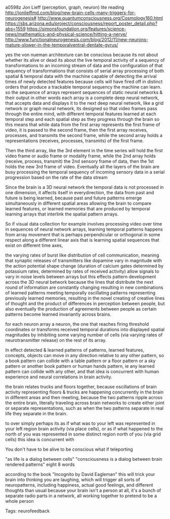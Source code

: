 a0598z
Jon Lieff (perception, graph, neuron)
lite reading
http://jonlieffmd.com/blog/new-brain-cells-many-triggers-for-neurogenesis#
http://www.quantumconsciousness.org/Cosmology160.html
https://sbs.arizona.edu/project/consciousness/report_poster_detail.php?abs=1559
https://simonsfoundation.org/features/science-news/mathematics-and-physical-science/hitting-a-nerve/
http://www.functionalneurogenesis.com/blog/2012/11/new-neurons-mature-slower-in-the-temporalventral-dentate-gyrus/ 
 
yes the von nueman architexture can be conscious because its not about whether its alive or dead its about the live temporal activity of a sequency of transformations to an incoming stream of data and the configuration of that sequency of transformations that consists of serial array processing of both spatial & temporal data
with the machine capable of detecting the arrival times of newly detected features because cells will have fired off in distinct orders that produce a trackable temporal sequency the machine can learn. so the sequence of arrays represent sequences of static neural networks & their output
in other words each array is a complete deep neural network, that accepts data and displays it to the next deep neural network, like a grid network or graph neural network, its designed so that video frames pass through the entire mind, with different temporal features learned at each temporal step and each spatial step as they progress through the brain so this means that while data from the first array represents the first frame of video, it is passed to the second frame, then the first array receives, processes, and transmits the second frame, while the second array holds a representations (receives, processes, transmits) of the first frame.

Then the third array, like the 3rd element in the time series will hold the first video frame or audio frame or modality frame, while the 2nd array holds (receive, process, transmit) the 2nd sensory frame of data, then the 1st holds the new 3rd frame of video. Eventually all the layers of the brain are busy processing the temporal sequency of incoming sensory data in a serial progression based on the rate of the data stream

Since the brain is a 3D neural network the temporal data is not processed in one dimension, it affects itself in everydirection, the data from past and future is being learned, because past and future patterns emerge simultaneously in different spatial areas allowing the brain to compare learned features, or learned memories that are produced by temporal learning arrays that interlink the spatial pattern arrays.

So if visual data collection for example involves processing video over time in sequences of neural network arrays, learning temporal patterns happens from array movement that is perhaps perpendicular or orthogonal in some respect along a different linear axis that is learning spatial sequences that exist on different time axes,

the varying rates of burst like distribution of cell communication, meaning that synaptic releases of transmitters like dopamine vary in magnitude with the action potential shape change (duration of calcium gates determined by potassium rates, determined by rates of received activity) allow signals to vary in noise levels between arrays but this effects pattern development across the 3D neural betwork because the lines that distribute the next round of information are constantly changing resulting in new combinations of learned patterns meeting temporally oscillating patterns representing previously learned memories, resulting in the novel creating of creative lines of thought and the product of differences in perception between people, but also eventually the production of agreements between people as certain patterns become learned invariantly across brains.

for each neuron array a neuron, the one that reaches firing threshold coordinates or transforms received temporal durations into displayed spatial magnitudes by inhibiting some varying number of cells (via varying rates of neurotransmitter release) on the rest of its array.

In effect detected & learned patterns of patterns, learned features, concepts, objects can move in any direction relative to any other pattern, so a book pattern can collide with a table pattern or a floor pattern or a sky pattern or another book pattern or human hands pattern, ie any learned pattern can collide with any other, and that idea is concurrent with human experience and neural correlations in brain activity.

the brain relates trucks and floors together, because oscillations of brain activity representing floors & trucks are happening concurrently in the brain in different areas and then meeting, because the two patterns ripple across the entire brain, literally traveling across brain networks to create either joint or separate representations, such as when the two patterns separate in real life they separate in the brain.

to over simply perhaps its as if what was to your left was represented in your left region brain activity (via place cells), or as if what happened to the north of you was represented in some distinct region north of you (via grid cells) this idea is concurrent with 

You don't have to be alive to be conscious
what if teleporting

"as life is a dialog between cells"
"consciousness is a dialog between brain rendered patterns" 
eight 8 words



according to the book "Incognito by David Eagleman" this will trick your brain into thinking you are laughing, which will trigger all sorts of neuropatterns, including happiness, actual good feelings, and different thoughts than usual
because your brain isn't a person at all, it's a bunch of separate radio parts in a network, all working together to pretend to be a whole person



Tags:
neurofeedback
